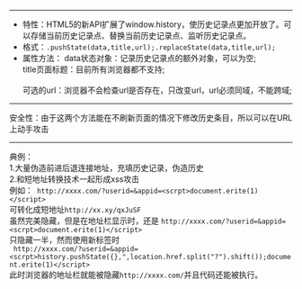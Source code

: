 ------
* 特性：HTML5的新API扩展了window.history，使历史记录点更加开放了。可以存储当前历史记录点、替换当前历史记录点、监听历史记录点。
* 格式：`.pushState(data,title,url);.replaceState(data,title,url);`
* 属性方法： data状态对象：记录历史记录点的额外对象，可以为空; <br>
          title页面标题：目前所有浏览器都不支持;  	<br>							
          可选的url：浏览器不会检查url是否存在，只改变url，url必须同域，不能跨域;
          
------
安全性：由于这两个方法能在不刷新页面的情况下修改历史条目，所以可以在URL上动手攻击

------
典例：<br>
           1.大量伪造前进后退连接地址，充填历史记录，伪造历史<br>
            2.和短地址转换技术一起形成xss攻击<br>
                例如：` http://xxxx.com/?userid=&appid=<scrpt>document.erite(1)</script>`<br>
                       可转化成短地址`http://xx.xy/qxJuSF`<br>
                       虽然完美隐藏，但是在地址栏显示时，还是 `http://xxxx.com/?userid=&appid=<scrpt>document.erite(1)</script>`<br>
                       只隐藏一半，然而使用新标签时<br>
                      ` http://xxxx.com/?userid=&appid=<scrpt>history.pushState({},",location.href.split("?").shift());document.erite(1)</script>`<br>
            此时浏览器的地址栏就能被隐藏`http://xxxx.com/`并且代码还能被执行。
